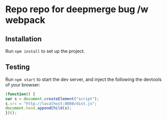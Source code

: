 # Repo repo for deepmerge bug /w webpack

## Installation
Run `npm install` to set up the project.

## Testing
Run `npm start` to start the dev server, and inject the following the devtools of your browser:

```javascript
(function() {
var s = document.createElement("script");
s.src = "http://localhost:8080/dist.js";
document.head.appendChild(s);
})();
```
